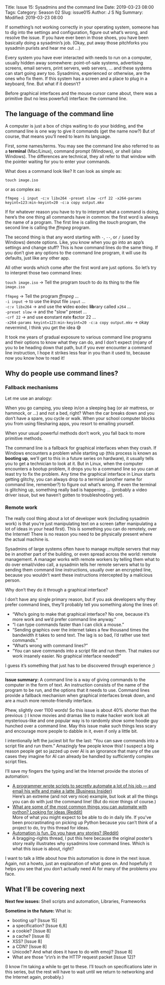 Title: Issue 15: Sysadmins and the command line
Date: 2019-03-23 08:00
Tags: 
Category: Season 02
Slug: issue015
Author: J S Ng
Summary: 
Modified: 2019-03-23 08:00

If something’s not working correctly in your operating system, someone has to dig into the settings and configuration, figure out what’s wrong, and resolve the issue. If you have ever been in those shoes, you have been basically doing a sysadmin’s job. (Okay, put away those pitchforks you sysadmin purists and hear me out …)

Every system you have ever interacted with needs to run on a computer, usually hidden away somewhere: point-of-sale systems, advertising screens, email servers, print servers, web servers, … and these systems can start going awry too. Sysadmins, experienced or otherwise, are the ones who fix them. If this system has a screen and a place to plug in a keyboard, fine. But what if it doesn’t?

Before graphical interfaces and the mouse cursor came about, there was a primitive (but no less powerful) interface: the command line.

## The language of the command line

A computer is just a box of chips waiting to do your bidding, and the command line is one way to give it commands (get the name now?) But of course, that means you’ll need to learn its language.

First, some names/terms. You may see the command line also referred to as a **terminal** (Mac/Linux), command prompt (Windows), or shell (also Windows). The differences are technical, they all refer to that window with the pointer waiting for you to enter your commands.

What does a command look like? It can look as simple as:

`touch image.iso`

or as complex as:

`ffmpeg -i input -c:v libx264 -preset slow -crf 22 -x264-params keyint=123:min-keyint=20 -c:a copy output.mkv`

If for whatever reason you have to try to interpret what a command is doing, here’s the one thing all commands have in common: the first word is always the name of a program. The first line is calling the *touch* program, the second line is calling the *ffmpeg* program.

The second thing is that any word starting with `-`, `--`, or `/` (used by Windows) denote options. Like, you know when you go into an app’s settings and change stuff? This is how command lines do the same thing. If you don’t give any options to the command line program, it will use its defaults, just like any other app.

All other words which come after the first word are just options. So let’s try to interpret those two command lines:

`touch image.iso` → Tell the program *touch* to do its thing to the file `image.iso`

`ffmpeg` → Tell the program *ffmpeg* …  
`-i input` → to use the **i**nput file `input` …  
`-c:v libx264` → and use the **v**ideo **c**odec **lib**rary called `x264` …  
`-preset slow` → and the "slow" preset …  
`-crf 22` → and use **c**onstant **r**ate **f**actor 22 …  
`-x264-params keyint=123:min-keyint=20 -c:a copy output.mkv` → okay nevermind, I think you get the idea 😅

It took me years of gradual exposure to various command line programs and their options to know what they can do, and I don’t expect (m)any of you to be heading down that path, but if you ever encounter a command line instruction, I hope it strikes less fear in you than it used to, because now you know how to read it!

## Why do people use command lines?

### Fallback mechanisms

Let me use an analogy:

When you go camping, you sleep in/on a sleeping bag (or air mattress, or hammock, or …) and not a bed, right? When the car breaks down and you don’t have a spare, you cycle or walk. When your school computer blocks you from using filesharing apps, you resort to emailing yourself.

When your usual powerful methods don’t work, you fall back to more primitive methods.

The command line is a fallback for graphical interfaces when they crash. If Windows encounters a problem while starting up (this process is known as **booting up**, we’ll get to this in a future series on hardware), it usually tells you to get a technician to look at it. But in Linux, when the computer encounters a bootup problem, it drops you to a command line so you can at least try to fix the problem. Any time the graphical interface in Linux starts getting glitchy, you can always drop to a terminal (another name for command line, remember?) to figure out what’s wrong. If even the terminal is glitching up, something really bad is happening … (probably a video driver issue, but we haven’t gotten to troubleshooting yet).

### Remote work

The really cool thing about a lot of developer work (including sysadmin work) is that you’re just manipulating text on a screen (after manipulating a lot of ideas in your head first). This is something you can do remotely, over the Internet! There is no reason you need to be physically present where the actual machine is.

Sysadmins of large systems often have to manage multiple servers that may be in another part of the building, or even spread across the world: remote management. A manager works with remote workers by telling them what to do over email/video call, a sysadmin tells her remote servers what to by sending them command line instructions, usually over an encrypted line, because you wouldn’t want these instructions intercepted by a malicious person.

Why don’t they do it through a graphical interface?

I don’t have any single primary reason, but if you ask developers why they prefer command lines, they’ll probably tell you something along the lines of:

- “Who’s going to make that graphical interface? No one, because it’s more work and we’d prefer command line anyway.”
- “I can type commands faster than I can click a mouse.”
- “Sending graphics over the internet takes a few thousand times the bandwidth it takes to send text. The lag is so bad, I’d rather use text commands.”
- “What’s wrong with command lines?”
- “You can save commands into a script file and run them. That makes our work insanely easier. No graphical interface needed!”

I guess it’s something that just has to be discovered through experience ;)

-----

**Issue summary:** A command line is a way of giving commands to the computer in the form of text. An instruction consists of the name of the program to be run, and the options that it needs to use. Command lines provide a fallback mechanism when graphical interfaces break down, and are a much more remote-friendly interface.

Phew, slightly over 1100 words! So this issue is about 40% shorter than the previous :) I know movies and dramas like to make hacker work look all mysterious-like and one popular way is to randomly show some hoodie guy hunched over a command line. May this issue make such things less scary and encourage more people to dabble in it, even if only a little bit.

I intentionally left the juciest bit for the last: “You can save commands into a script file and run them.” Amazingly few people know this! I suspect a big reason people get so jazzed up over AI is an ignorance that many of the use cases they imagine for AI can already be handled by sufficiently complex script files.

I’ll save my fingers the typing and let the Internet provide the stories of automation:

- [A programmer wrote scripts to secretly automate a lot of his job — and email his wife and make a latte (Business Insider)](https://www.businessinsider.sg/programmer-automates-his-job-2015-11/?r=UK)<br/>
Here’s an extreme (and not very nice) example, but look at all the things you can do with just the command line! (But do nicer things of course.)
- [What are some of the most common things you can automate with python? Looking for ideas (Reddit)](https://www.reddit.com/r/learnpython/comments/8uwonh/what_are_some_of_the_most_common_things_you_can/)<br/>
More of what you might expect to be able to do in daily life. If you’ve been procrastinating on picking up Python because you can’t think of a project to do, try this thread for ideas.
- [Automation is fun. Do you have any stories? (Reddit)](https://www.reddit.com/r/sysadmin/comments/779vf5/automation_is_fun_do_you_have_any_stories/)<br/>
A bragging-rights thread, I put this here because the original poster’s story really illustrates why sysadmins love command lines. Which is what this issue is about, right?

I want to talk a little about how this automation is done in the next issue. Again, not a howto, just an explanation of what goes on. And hopefully it helps you see that you don’t actually need AI for many of the problems you face.

## What I’ll be covering next

**Next few issues:** Shell scripts and automation, Libraries, Frameworks

**Sometime in the future:** What is:

- booting up? [Issue 15]
- a specification? [Issue 6,8]
- a cookie? [Issue 8]
- a cache? [Issue 8]
- XSS? [Issue 8]
- a CDN? [Issue 8]
- Unicode? And what does it have to do with emoji? [Issue 8]
- What are those ‘\r\n’s in the HTTP request packet [Issue 12]?

(I know I’m taking a while to get to these. I’ll touch on specifications later in this series, but the rest will have to wait until we return to networking and the Internet again, probably.)

